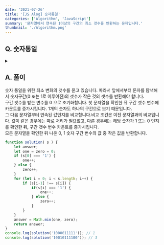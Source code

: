 ```yaml
---
date: '2021-07-26'
title: '[JS Alog] 숫자통일'
categories: ['Algorithm', 'JavaScript']
summary: '문자열에서 연속된 1이상의 구간의 최소 갯수를 반환하는 문제입니다.'
thumbnail: './Algorithm.png'
---
```


## Q. 숫자통일
<details>
<summary></summary>
<div markdown="1">       

0과 1로 구성된 문자열이 주어지면 현수는 연속된 1이상의 구간을 뒤집어 전체를 하나의 숫자로 통일하려고 합니다. 여기서 뒤집는다는 0을 1로 또는 1을 0으로 바꾸는 것을 의미합니다.
만약 문자열이 100001111이 주어지면 현수는 2번째부터 5번째까지는 뒤집어 111111111로 통일할 수 있습니다. 문자열이 주어지면 현수가 최소 몇 번만에 숫자을 통일할 수 있는지 찾아주세요.

</div>
</details>


## A. 풀이
숫자 통일을 위한 최소 변화의 갯수를 묻고 있습니다. 따라서 앞에서부터 문자를 탐색해서 숫자구간(0 또는 1로 이루어진)의 갯수가 작은 것의 갯수를 반환해야 합니다. <br>
구간 갯수를 받는 변수를 0 으로 초기화합니다. 첫 문자열을 확인한 뒤 구간 갯수 변수에 카운트를 증가시킵니다. 1개의 숫자도 하나의 구간으로 보기 때문입니다. <br>
그 다음 문자열부터 연속된 값인지를 비교합니다.비교 조건은 이전 문자열과의 비교입니다. 값이 같은 경우에는 따로 처리가 필요없고, 다른 경우에는 해당 숫자가 1 또는 0 인지를 확인한 뒤, 구간 갯수 변수 카운트를 증가시킵니다. <br>
모든 문자열을 확인한 뒤 나온 0, 1 숫자 구간 변수의 값 중 작은 값을 반환합니다.

``` javascript
function solution( s ) {
    let answer;
    let one = zero = 0;
    if (s[0] === '1') {
        one++;
    } else {
        zero++;
    }
    for (let i = 0; i < s.length; i++) {
        if (s[i-1] !== s[i]) {
            if(s[i] === '1') {
                one++;
            } else {
                zero++;
            }
        }
    }
    answer = Math.min(one, zero);
    return answer;
}
console.log(solution('1000011111')); // 1
console.log(solution('10010111100')); // 3
```
